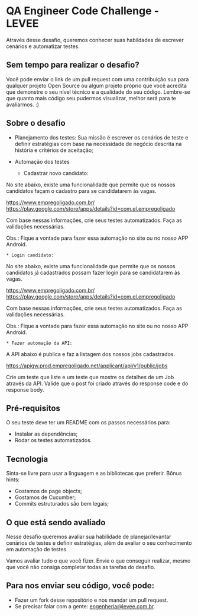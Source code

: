 # QA Engineer Code Challenge - LEVEE

Através desse desafio, queremos conhecer suas habildades de escrever cenários e automatizar testes.

## Sem tempo para realizar o desafio?

Você pode enviar o link de um pull request com uma contribuição sua para qualquer projeto Open Source ou algum projeto próprio que você acredita que demonstre o seu nível técnico e a qualidade do seu código. Lembre-se que quanto mais código seu pudermos visualizar, melhor será para te avaliarmos. :)

## Sobre o desafio

* Planejamento dos testes: Sua missão é escrever os cenários de teste e definir estratégias com base na necessidade de negócio descrita na história e critérios de aceitação;

*  Automação dos testes

    * Cadastrar novo candidato:

No site abaixo, existe uma funcionalidade que permite que os nossos candidatos façam o cadastro para se candidatarem às vagas.

https://www.empregoligado.com.br/
https://play.google.com/store/apps/details?id=com.el.empregoligado

Com base nessas informações, crie seus testes automatizados. Faça as validações necessárias.

Obs.: Fique a vontade para fazer essa automação no site ou no nosso APP Android.

    * Login candidato:

No site abaixo, existe uma funcionalidade que permite que os nossos candidatos já cadastrados possam fazer login para se candidatarem às vagas.

https://www.empregoligado.com.br/
https://play.google.com/store/apps/details?id=com.el.empregoligado

Com base nessas informações, crie seus testes automatizados. Faça as validações necessárias.

Obs.: Fique a vontade para fazer essa automação no site ou no nosso APP Android.


    * Fazer automação da API:

A API abaixo é publica e faz a listagem dos nossos jobs cadastrados.

https://apigw.prod.empregoligado.net/applicant/api/v1/public/jobs

Crie um teste que liste e um teste que mostre os detalhes de um Job através da API. Valide que o post foi criado através do response code e do response body.

## Pré-requisitos

O seu teste deve ter um README com os passos necessários para:
* Instalar as dependências;
* Rodar os testes automatizados.

## Tecnologia

Sinta-se livre para usar a linguagem e as bibliotecas que preferir.
Bônus hints:

* Gostamos de page objects;
* Gostamos de Cucumber;
* Commits estruturados são bem legais;

## O que está sendo avaliado

Nesse desafio queremos avaliar sua habilidade de planejar/levantar cenários de testes e definir estratégias, além de avaliar o seu conhecimento em automação de testes.

Vamos avaliar tudo o que você fizer. Envie o que conseguir realizar, mesmo que você não consiga completar todas as tarefas do desafio.

## Para nos enviar seu código, você pode:

* Fazer um fork desse repositório e nos mandar um pull request.
* Se precisar falar com a gente: engenheria@levee.com.br.
